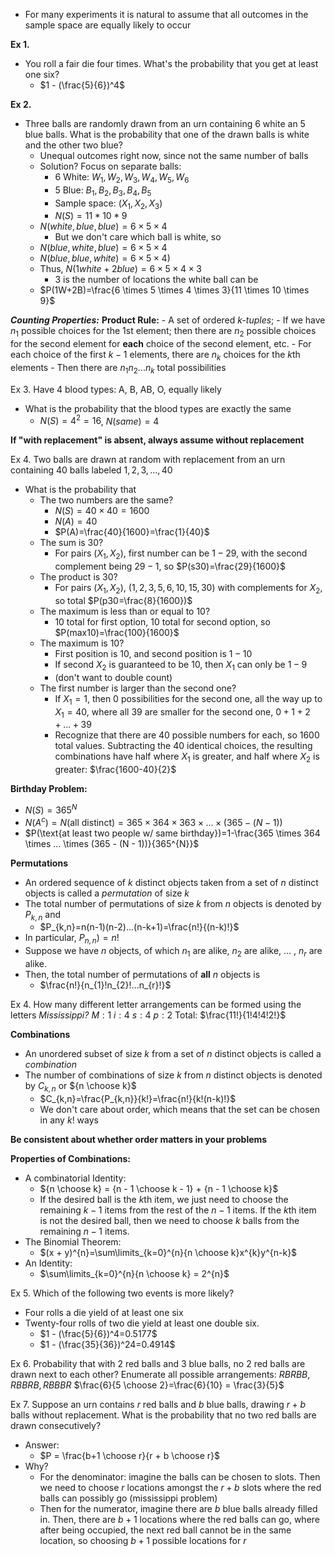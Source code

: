 - For many experiments it is natural to assume that all outcomes in the sample space are equally likely to occur

**Ex 1.**
- You roll a fair die four times. What's the probability that you get at least one six?
	- $1 - (\frac{5}{6})^4$

**Ex 2.**
- Three balls are randomly drawn from an urn containing 6 white an 5 blue balls. What is the probability that one of the drawn balls is white and the other two blue?
	- Unequal outcomes right now, since not the same number of balls
	- Solution? Focus on separate balls:
		- 6 White: $W_{1},W_{2},W_{3},W_{4},W_{5},W_{6}$
		- 5 Blue: $B_{1},B_{2},B_{3},B_{4},B_{5}$
		- Sample space: $(X_{1},X_{2},X_{3})$
		- $N(S) = 11 * 10 * 9$
	- $N(white, blue, blue) = 6 \times 5 \times 4$
		- But we don't care which ball is white, so
	- $N(blue, white, blue) = 6 \times 5 \times 4$
	- $N(blue, blue, white) = 6 \times 5 \times 4$)
	- Thus, $N(1 white + 2 blue) = 6 \times 5 \times 4 \times 3$
		- $3$ is the number of locations the white ball can be
	- $P(1W+2B)=\frac{6 \times 5 \times 4 \times 3}{11 \times 10 \times 9}$

***Counting Properties:***
**Product Rule:**
	- A set of ordered *k-tuples*;
	- If we have $n_{1}$ possible choices for the 1st element; then there are $n_{2}$ possible choices for the second element for **each** choice of the second element, etc.
	- For each choice of the first $k-1$ elements, there are $n_{k}$ choices for the $k$th elements
	- Then there are $n_{1}n_{2}...n_{k}$ total possibilities

Ex 3. Have 4 blood types: A, B, AB, O, equally likely
- What is the probability that the blood types are exactly the same
	- $N(S) = 4^{2}= 16$, $N(same) = 4$

**If "with replacement" is absent, always assume without replacement**

Ex 4. Two balls are drawn at random with replacement from an urn containing 40 balls labeled $1,2,3,...,40$
- What is the probability that
	- The two numbers are the same?
		- $N(S) = 40 \times 40 = 1600$
		- $N(A) = 40$
		- $P(A)=\frac{40}{1600}=\frac{1}{40}$
	- The sum is $30$?
		- For pairs $(X_{1},X_{2})$, first number can be $1-29$, with the second complement being $29-1$, so $P(s30)=\frac{29}{1600}$
	- The product is 30?
		- For pairs $(X_{1},X_{2})$, $(1,2,3,5,6,10,15,30)$ with complements for $X_2$, so total $P(p30=\frac{8}{1600})$
	- The maximum is less than or equal to 10?
		- 10 total for first option, 10 total for second option, so $P(max10)=\frac{100}{1600}$
	- The maximum is 10?
		- First position is $10$, and second position is $1-10$
		- If second $X_{2}$ is guaranteed to be $10$, then $X_1$ can only be $1-9$
		- (don't want to double count)
	- The first number is larger than the second one?
		- If $X_{1}=1$, then $0$ possibilities for the second one, all the way up to $X_{1}=40$, where all $39$ are smaller for the second one, $0+1+2+...+39$
		- Recognize that there are $40$ possible numbers for each, so $1600$ total values. Subtracting the $40$ identical choices, the resulting combinations have half where $X_1$ is greater, and half where $X_2$ is greater: $\frac{1600-40}{2}$

**Birthday Problem:**
- $N(S)=365^{N}$
- $N(A^{c})=N(\text{all distinct})=365 \times 364 \times 363 \times ... \times (365 - (N - 1))$
- $P(\text{at least two people w/ same birthday})=1-\frac{365 \times 364 \times ... \times (365 - (N - 1))}{365^{N}}$

**Permutations**
- An ordered sequence of $k$ distinct objects taken from a set of $n$ distinct objects is called a *permutation* of size $k$
- The total number of permutations of size $k$ from $n$ objects is denoted by $P_{k,n}$ and
	- $P_{k,n}=n(n-1)(n-2)...(n-k+1)=\frac{n!}{(n-k)!}$
- In particular, $P_{n,n})=n!$
- Suppose we have $n$ objects, of which $n_1$ are alike, $n_2$ are alike, ... , $n_{r}$ are alike. 
- Then, the total number of permutations of **all** $n$ objects is
	- $\frac{n!}{n_{1}!n_{2}!...n_{r}!}$

Ex 4. How many different letter arrangements can be formed using the letters *Mississippi?*
$M: 1$
$i : 4$
$s : 4$
$p : 2$
Total: $\frac{11!}{1!4!4!2!}$

**Combinations**
- An unordered subset of size $k$ from a set of $n$ distinct objects is called a *combination*
- The number of combinations of size $k$ from $n$ distinct objects is denoted by $C_{k,n}$ or ${n \choose k}$
	- $C_{k,n}=\frac{P_{k,n}}{k!}=\frac{n!}{k!(n-k)!}$
	- We don't care about order, which means that the set can be chosen in any $k!$ ways

**Be consistent about whether order matters in your problems**

**Properties of Combinations:**
- A combinatorial Identity:
	- ${n \choose k} = {n - 1 \choose k - 1} + {n - 1 \choose k}$
	- If the desired ball is the $k$th item, we just need to choose the remaining $k-1$ items from the rest of the $n-1$ items. If the $k$th item is not the desired ball, then we need to choose $k$ balls from the remaining $n-1$ items.
- The Binomial Theorem:
	- $(x + y)^{n}=\sum\limits_{k=0}^{n}{n \choose k}x^{k}y^{n-k}$
- An Identity:
	- $\sum\limits_{k=0}^{n}{n \choose k} = 2^{n}$


Ex 5. Which of the following two events is more likely?
- Four rolls a die yield of at least one six
- Twenty-four rolls of two die yield at least one double six.
	- $1 - (\frac{5}{6})^4=0.5177$
	- $1 - (\frac{35}{36})^24=0.4914$

Ex 6. Probability that with 2 red balls and 3 blue balls, no 2 red balls are drawn next to each other? Enumerate all possible arrangements:
$RBRBB, RBBRB, RBBBR$
$\frac{6}{5 \choose 2}=\frac{6}{10} = \frac{3}{5}$

Ex 7. Suppose an urn contains $r$ red balls and $b$ blue balls, drawing $r + b$ balls without replacement. What is the probability that no two red balls are drawn consecutively?
- Answer:
	- $P = \frac{b+1 \choose r}{r + b \choose r}$
- Why?
	- For the denominator: imagine the balls can be chosen to slots. Then we need to choose $r$ locations amongst the $r+b$ slots where the red balls can possibly go (mississippi problem)
	- Then for the numerator, imagine there are $b$ blue balls already filled in. Then, there are $b+1$ locations where the red balls can go, where after being occupied, the next red ball cannot be in the same location, so choosing $b+1$ possible locations for $r$

